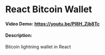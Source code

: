# React Bitcoin Wallet
#### Video Demo:  https://youtu.be/Pl8H_Zjb8Tc
#### Description:
Bitcoin lightning wallet in React
